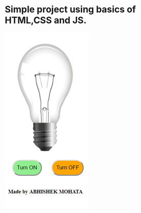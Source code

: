 # Simple project using basics of HTML,CSS and JS.  
![module](https://github.com/amohata007/Bulb_ON-OFF/blob/master/readme.png)

